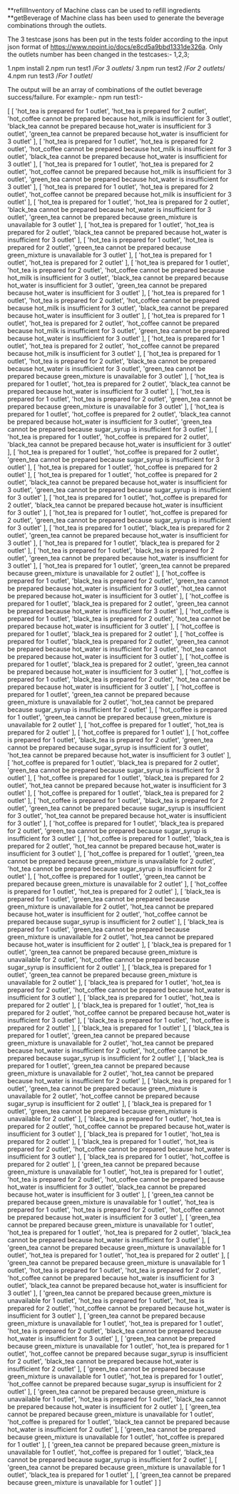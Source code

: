**refillInventory of Machine class can be used to refill ingredients
**getBeverage of Machine class has been used to generate the beverage combinations through the outlets.



The 3 testcase jsons has been put in the tests folder according to the input json format
of https://www.npoint.io/docs/e8cd5a9bbd1331de326a.
Only the outlets number has been changed in the testcases:- 1,2,3;

1.npm install
2.npm run test1   /*For 3 outlets*/
3.npm run test2   /*For 2 outlets*/
4.npm run test3   /*For 1 outlet*/



The output will be an array of combinations of the outlet beverage success/failure.
For example:-
npm run test1:-

[ [ 'hot_tea is prepared for 1 outlet',
    'hot_tea is prepared for 2 outlet',
    'hot_coffee cannot be prepared because hot_milk is insufficient for 3 outlet',
    'black_tea cannot be prepared because hot_water is insufficient for 3 outlet',
    'green_tea cannot be prepared because hot_water is insufficient for 3 outlet' ],
  [ 'hot_tea is prepared for 1 outlet',
    'hot_tea is prepared for 2 outlet',
    'hot_coffee cannot be prepared because hot_milk is insufficient for 3 outlet',
    'black_tea cannot be prepared because hot_water is insufficient for 3 outlet' ],
  [ 'hot_tea is prepared for 1 outlet',
    'hot_tea is prepared for 2 outlet',
    'hot_coffee cannot be prepared because hot_milk is insufficient for 3 outlet',
    'green_tea cannot be prepared because hot_water is insufficient for 3 outlet' ],
  [ 'hot_tea is prepared for 1 outlet',
    'hot_tea is prepared for 2 outlet',
    'hot_coffee cannot be prepared because hot_milk is insufficient for 3 outlet' ],
  [ 'hot_tea is prepared for 1 outlet',
    'hot_tea is prepared for 2 outlet',
    'black_tea cannot be prepared because hot_water is insufficient for 3 outlet',
    'green_tea cannot be prepared because green_mixture is unavailable for 3 outlet' ],
  [ 'hot_tea is prepared for 1 outlet',
    'hot_tea is prepared for 2 outlet',
    'black_tea cannot be prepared because hot_water is insufficient for 3 outlet' ],
  [ 'hot_tea is prepared for 1 outlet',
    'hot_tea is prepared for 2 outlet',
    'green_tea cannot be prepared because green_mixture is unavailable for 3 outlet' ],
  [ 'hot_tea is prepared for 1 outlet',
    'hot_tea is prepared for 2 outlet' ],
  [ 'hot_tea is prepared for 1 outlet',
    'hot_tea is prepared for 2 outlet',
    'hot_coffee cannot be prepared because hot_milk is insufficient for 3 outlet',
    'black_tea cannot be prepared because hot_water is insufficient for 3 outlet',
    'green_tea cannot be prepared because hot_water is insufficient for 3 outlet' ],
  [ 'hot_tea is prepared for 1 outlet',
    'hot_tea is prepared for 2 outlet',
    'hot_coffee cannot be prepared because hot_milk is insufficient for 3 outlet',
    'black_tea cannot be prepared because hot_water is insufficient for 3 outlet' ],
  [ 'hot_tea is prepared for 1 outlet',
    'hot_tea is prepared for 2 outlet',
    'hot_coffee cannot be prepared because hot_milk is insufficient for 3 outlet',
    'green_tea cannot be prepared because hot_water is insufficient for 3 outlet' ],
  [ 'hot_tea is prepared for 1 outlet',
    'hot_tea is prepared for 2 outlet',
    'hot_coffee cannot be prepared because hot_milk is insufficient for 3 outlet' ],
  [ 'hot_tea is prepared for 1 outlet',
    'hot_tea is prepared for 2 outlet',
    'black_tea cannot be prepared because hot_water is insufficient for 3 outlet',
    'green_tea cannot be prepared because green_mixture is unavailable for 3 outlet' ],
  [ 'hot_tea is prepared for 1 outlet',
    'hot_tea is prepared for 2 outlet',
    'black_tea cannot be prepared because hot_water is insufficient for 3 outlet' ],
  [ 'hot_tea is prepared for 1 outlet',
    'hot_tea is prepared for 2 outlet',
    'green_tea cannot be prepared because green_mixture is unavailable for 3 outlet' ],
  [ 'hot_tea is prepared for 1 outlet',
    'hot_coffee is prepared for 2 outlet',
    'black_tea cannot be prepared because hot_water is insufficient for 3 outlet',
    'green_tea cannot be prepared because sugar_syrup is insufficient for 3 outlet' ],
  [ 'hot_tea is prepared for 1 outlet',
    'hot_coffee is prepared for 2 outlet',
    'black_tea cannot be prepared because hot_water is insufficient for 3 outlet' ],
  [ 'hot_tea is prepared for 1 outlet',
    'hot_coffee is prepared for 2 outlet',
    'green_tea cannot be prepared because sugar_syrup is insufficient for 3 outlet' ],
  [ 'hot_tea is prepared for 1 outlet',
    'hot_coffee is prepared for 2 outlet' ],
  [ 'hot_tea is prepared for 1 outlet',
    'hot_coffee is prepared for 2 outlet',
    'black_tea cannot be prepared because hot_water is insufficient for 3 outlet',
    'green_tea cannot be prepared because sugar_syrup is insufficient for 3 outlet' ],
  [ 'hot_tea is prepared for 1 outlet',
    'hot_coffee is prepared for 2 outlet',
    'black_tea cannot be prepared because hot_water is insufficient for 3 outlet' ],
  [ 'hot_tea is prepared for 1 outlet',
    'hot_coffee is prepared for 2 outlet',
    'green_tea cannot be prepared because sugar_syrup is insufficient for 3 outlet' ],
  [ 'hot_tea is prepared for 1 outlet',
    'black_tea is prepared for 2 outlet',
    'green_tea cannot be prepared because hot_water is insufficient for 3 outlet' ],
  [ 'hot_tea is prepared for 1 outlet',
    'black_tea is prepared for 2 outlet' ],
  [ 'hot_tea is prepared for 1 outlet',
    'black_tea is prepared for 2 outlet',
    'green_tea cannot be prepared because hot_water is insufficient for 3 outlet' ],
  [ 'hot_tea is prepared for 1 outlet',
    'green_tea cannot be prepared because green_mixture is unavailable for 2 outlet' ],
  [ 'hot_coffee is prepared for 1 outlet',
    'black_tea is prepared for 2 outlet',
    'green_tea cannot be prepared because hot_water is insufficient for 3 outlet',
    'hot_tea cannot be prepared because hot_water is insufficient for 3 outlet' ],
  [ 'hot_coffee is prepared for 1 outlet',
    'black_tea is prepared for 2 outlet',
    'green_tea cannot be prepared because hot_water is insufficient for 3 outlet' ],
  [ 'hot_coffee is prepared for 1 outlet',
    'black_tea is prepared for 2 outlet',
    'hot_tea cannot be prepared because hot_water is insufficient for 3 outlet' ],
  [ 'hot_coffee is prepared for 1 outlet',
    'black_tea is prepared for 2 outlet' ],
  [ 'hot_coffee is prepared for 1 outlet',
    'black_tea is prepared for 2 outlet',
    'green_tea cannot be prepared because hot_water is insufficient for 3 outlet',
    'hot_tea cannot be prepared because hot_water is insufficient for 3 outlet' ],
  [ 'hot_coffee is prepared for 1 outlet',
    'black_tea is prepared for 2 outlet',
    'green_tea cannot be prepared because hot_water is insufficient for 3 outlet' ],
  [ 'hot_coffee is prepared for 1 outlet',
    'black_tea is prepared for 2 outlet',
    'hot_tea cannot be prepared because hot_water is insufficient for 3 outlet' ],
  [ 'hot_coffee is prepared for 1 outlet',
    'green_tea cannot be prepared because green_mixture is unavailable for 2 outlet',
    'hot_tea cannot be prepared because sugar_syrup is insufficient for 2 outlet' ],
  [ 'hot_coffee is prepared for 1 outlet',
    'green_tea cannot be prepared because green_mixture is unavailable for 2 outlet' ],
  [ 'hot_coffee is prepared for 1 outlet',
    'hot_tea is prepared for 2 outlet' ],
  [ 'hot_coffee is prepared for 1 outlet' ],
  [ 'hot_coffee is prepared for 1 outlet',
    'black_tea is prepared for 2 outlet',
    'green_tea cannot be prepared because sugar_syrup is insufficient for 3 outlet',
    'hot_tea cannot be prepared because hot_water is insufficient for 3 outlet' ],
  [ 'hot_coffee is prepared for 1 outlet',
    'black_tea is prepared for 2 outlet',
    'green_tea cannot be prepared because sugar_syrup is insufficient for 3 outlet' ],
  [ 'hot_coffee is prepared for 1 outlet',
    'black_tea is prepared for 2 outlet',
    'hot_tea cannot be prepared because hot_water is insufficient for 3 outlet' ],
  [ 'hot_coffee is prepared for 1 outlet',
    'black_tea is prepared for 2 outlet' ],
  [ 'hot_coffee is prepared for 1 outlet',
    'black_tea is prepared for 2 outlet',
    'green_tea cannot be prepared because sugar_syrup is insufficient for 3 outlet',
    'hot_tea cannot be prepared because hot_water is insufficient for 3 outlet' ],
  [ 'hot_coffee is prepared for 1 outlet',
    'black_tea is prepared for 2 outlet',
    'green_tea cannot be prepared because sugar_syrup is insufficient for 3 outlet' ],
  [ 'hot_coffee is prepared for 1 outlet',
    'black_tea is prepared for 2 outlet',
    'hot_tea cannot be prepared because hot_water is insufficient for 3 outlet' ],
  [ 'hot_coffee is prepared for 1 outlet',
    'green_tea cannot be prepared because green_mixture is unavailable for 2 outlet',
    'hot_tea cannot be prepared because sugar_syrup is insufficient for 2 outlet' ],
  [ 'hot_coffee is prepared for 1 outlet',
    'green_tea cannot be prepared because green_mixture is unavailable for 2 outlet' ],
  [ 'hot_coffee is prepared for 1 outlet',
    'hot_tea is prepared for 2 outlet' ],
  [ 'black_tea is prepared for 1 outlet',
    'green_tea cannot be prepared because green_mixture is unavailable for 2 outlet',
    'hot_tea cannot be prepared because hot_water is insufficient for 2 outlet',
    'hot_coffee cannot be prepared because sugar_syrup is insufficient for 2 outlet' ],
  [ 'black_tea is prepared for 1 outlet',
    'green_tea cannot be prepared because green_mixture is unavailable for 2 outlet',
    'hot_tea cannot be prepared because hot_water is insufficient for 2 outlet' ],
  [ 'black_tea is prepared for 1 outlet',
    'green_tea cannot be prepared because green_mixture is unavailable for 2 outlet',
    'hot_coffee cannot be prepared because sugar_syrup is insufficient for 2 outlet' ],
  [ 'black_tea is prepared for 1 outlet',
    'green_tea cannot be prepared because green_mixture is unavailable for 2 outlet' ],
  [ 'black_tea is prepared for 1 outlet',
    'hot_tea is prepared for 2 outlet',
    'hot_coffee cannot be prepared because hot_water is insufficient for 3 outlet' ],
  [ 'black_tea is prepared for 1 outlet',
    'hot_tea is prepared for 2 outlet' ],
  [ 'black_tea is prepared for 1 outlet',
    'hot_tea is prepared for 2 outlet',
    'hot_coffee cannot be prepared because hot_water is insufficient for 3 outlet' ],
  [ 'black_tea is prepared for 1 outlet',
    'hot_coffee is prepared for 2 outlet' ],
  [ 'black_tea is prepared for 1 outlet' ],
  [ 'black_tea is prepared for 1 outlet',
    'green_tea cannot be prepared because green_mixture is unavailable for 2 outlet',
    'hot_tea cannot be prepared because hot_water is insufficient for 2 outlet',
    'hot_coffee cannot be prepared because sugar_syrup is insufficient for 2 outlet' ],
  [ 'black_tea is prepared for 1 outlet',
    'green_tea cannot be prepared because green_mixture is unavailable for 2 outlet',
    'hot_tea cannot be prepared because hot_water is insufficient for 2 outlet' ],
  [ 'black_tea is prepared for 1 outlet',
    'green_tea cannot be prepared because green_mixture is unavailable for 2 outlet',
    'hot_coffee cannot be prepared because sugar_syrup is insufficient for 2 outlet' ],
  [ 'black_tea is prepared for 1 outlet',
    'green_tea cannot be prepared because green_mixture is unavailable for 2 outlet' ],
  [ 'black_tea is prepared for 1 outlet',
    'hot_tea is prepared for 2 outlet',
    'hot_coffee cannot be prepared because hot_water is insufficient for 3 outlet' ],
  [ 'black_tea is prepared for 1 outlet',
    'hot_tea is prepared for 2 outlet' ],
  [ 'black_tea is prepared for 1 outlet',
    'hot_tea is prepared for 2 outlet',
    'hot_coffee cannot be prepared because hot_water is insufficient for 3 outlet' ],
  [ 'black_tea is prepared for 1 outlet',
    'hot_coffee is prepared for 2 outlet' ],
  [ 'green_tea cannot be prepared because green_mixture is unavailable for 1 outlet',
    'hot_tea is prepared for 1 outlet',
    'hot_tea is prepared for 2 outlet',
    'hot_coffee cannot be prepared because hot_water is insufficient for 3 outlet',
    'black_tea cannot be prepared because hot_water is insufficient for 3 outlet' ],
  [ 'green_tea cannot be prepared because green_mixture is unavailable for 1 outlet',
    'hot_tea is prepared for 1 outlet',
    'hot_tea is prepared for 2 outlet',
    'hot_coffee cannot be prepared because hot_water is insufficient for 3 outlet' ],
  [ 'green_tea cannot be prepared because green_mixture is unavailable for 1 outlet',
    'hot_tea is prepared for 1 outlet',
    'hot_tea is prepared for 2 outlet',
    'black_tea cannot be prepared because hot_water is insufficient for 3 outlet' ],
  [ 'green_tea cannot be prepared because green_mixture is unavailable for 1 outlet',
    'hot_tea is prepared for 1 outlet',
    'hot_tea is prepared for 2 outlet' ],
  [ 'green_tea cannot be prepared because green_mixture is unavailable for 1 outlet',
    'hot_tea is prepared for 1 outlet',
    'hot_tea is prepared for 2 outlet',
    'hot_coffee cannot be prepared because hot_water is insufficient for 3 outlet',
    'black_tea cannot be prepared because hot_water is insufficient for 3 outlet' ],
  [ 'green_tea cannot be prepared because green_mixture is unavailable for 1 outlet',
    'hot_tea is prepared for 1 outlet',
    'hot_tea is prepared for 2 outlet',
    'hot_coffee cannot be prepared because hot_water is insufficient for 3 outlet' ],
  [ 'green_tea cannot be prepared because green_mixture is unavailable for 1 outlet',
    'hot_tea is prepared for 1 outlet',
    'hot_tea is prepared for 2 outlet',
    'black_tea cannot be prepared because hot_water is insufficient for 3 outlet' ],
  [ 'green_tea cannot be prepared because green_mixture is unavailable for 1 outlet',
    'hot_tea is prepared for 1 outlet',
    'hot_coffee cannot be prepared because sugar_syrup is insufficient for 2 outlet',
    'black_tea cannot be prepared because hot_water is insufficient for 2 outlet' ],
  [ 'green_tea cannot be prepared because green_mixture is unavailable for 1 outlet',
    'hot_tea is prepared for 1 outlet',
    'hot_coffee cannot be prepared because sugar_syrup is insufficient for 2 outlet' ],
  [ 'green_tea cannot be prepared because green_mixture is unavailable for 1 outlet',
    'hot_tea is prepared for 1 outlet',
    'black_tea cannot be prepared because hot_water is insufficient for 2 outlet' ],
  [ 'green_tea cannot be prepared because green_mixture is unavailable for 1 outlet',
    'hot_coffee is prepared for 1 outlet',
    'black_tea cannot be prepared because hot_water is insufficient for 2 outlet' ],
  [ 'green_tea cannot be prepared because green_mixture is unavailable for 1 outlet',
    'hot_coffee is prepared for 1 outlet' ],
  [ 'green_tea cannot be prepared because green_mixture is unavailable for 1 outlet',
    'hot_coffee is prepared for 1 outlet',
    'black_tea cannot be prepared because sugar_syrup is insufficient for 2 outlet' ],
  [ 'green_tea cannot be prepared because green_mixture is unavailable for 1 outlet',
    'black_tea is prepared for 1 outlet' ],
  [ 'green_tea cannot be prepared because green_mixture is unavailable for 1 outlet' ] ]
